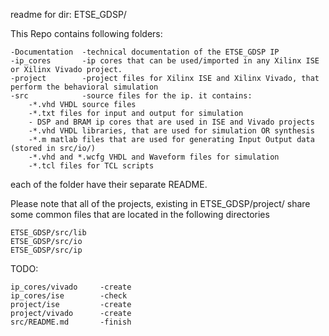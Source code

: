 readme for dir: ETSE_GDSP/

This Repo contains following folders:

    -Documentation  -technical documentation of the ETSE_GDSP IP
    -ip_cores       -ip cores that can be used/imported in any Xilinx ISE or Xilinx Vivado project.
    -project        -project files for Xilinx ISE and Xilinx Vivado, that perform the behavioral simulation
    -src            -source files for the ip. it contains:
        -*.vhd VHDL source files
        -*.txt files for input and output for simulation
        - DSP and BRAM ip cores that are used in ISE and Vivado projects
        -*.vhd VHDL libraries, that are used for simulation OR synthesis
        -*.m matlab files that are used for generating Input Output data (stored in src/io/)
        -*.vhd and *.wcfg VHDL and Waveform files for simulation
        -*.tcl files for TCL scripts

each of the folder have their separate README.



Please note that all of the projects, existing in ETSE_GDSP/project/ share some common files that are located in the following directories

    ETSE_GDSP/src/lib
    ETSE_GDSP/src/io
    ETSE_GDSP/src/ip


TODO:

    ip_cores/vivado     -create
    ip_cores/ise        -check
    project/ise         -create
    project/vivado      -create
    src/README.md       -finish
